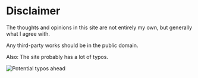 # Disclaimer

The thoughts and opinions in this site are not entirely my own, but generally what I agree with.

Any third-party works should be in the public domain.

Also: The site probably has a lot of typos.

<img src="%ROOT%/images/potential-typos-ahead.jpeg" title="Potential typos ahead" />

